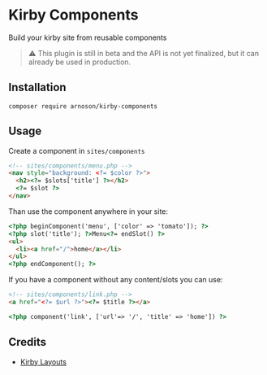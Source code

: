 # Kirby Components

Build your kirby site from reusable components

> :warning: This plugin is still in beta and the API is not yet finalized, but it can already be used in production.

## Installation

```
composer require arnoson/kirby-components
```

## Usage

Create a component in `sites/components`

```html
<!-- sites/components/menu.php -->
<nav style="background: <?= $color ?>">
  <h2><?= $slots['title'] ?></h2>
  <?= $slot ?>
</nav>
```

Than use the component anywhere in your site:

```html
<?php beginComponent('menu', ['color' => 'tomato']); ?>
<?php slot('title'); ?>Menu<?= endSlot() ?>
<ul>
  <li><a href="/">home</a></li>
</ul>
<?php endComponent(); ?>
```

If you have a component without any content/slots you can use:

```html
<!-- sites/components/link.php -->
<a href="<?= $url ?>"><?= $title ?></a>
```

```html
<?php component('link', ['url'=> '/', 'title' => 'home']) ?>
```

## Credits

- [Kirby Layouts](https://github.com/getkirby/layouts)